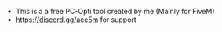 - This is a a free PC-Opti tool created by me (Mainly for FiveM)
- https://discord.gg/ace5m for support
